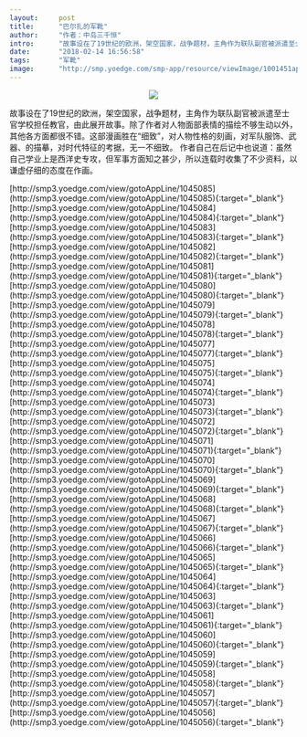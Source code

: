 ```yaml
---
layout:     post
title:      "巴尔扎的军靴"
author:     "作者：中岛三千恒"
intro:      "故事设在了19世纪的欧洲，架空国家，战争题材，主角作为联队副官被派遣至士官学校担任教官，由此展开故事。除了作者对人物面部表情的描绘不够生动以外，其他各方面都很不错。这部漫画胜在“细致”，对人物性格的刻画，对军队服饰、武器、的描摹，对时代特征的考据，无一不细致。 作者自己在后记中也说道：虽然自己学业上是西洋史专攻，但军事方面知之甚少，所以连载时收集了不少资料，以谦虚仔细的态度在作画。"
date:       "2018-02-14 16:56:58"
tags:       "军靴"
image:      "http://smp.yoedge.com/smp-app/resource/viewImage/1001451appline.png"
---
```

<div style="text-align: center">
<p><img src="http://smp.yoedge.com/smp-app/resource/viewImage/1001451appline.png"/></p>
</div>
<p class="post-meta">
<span>故事设在了19世纪的欧洲，架空国家，战争题材，主角作为联队副官被派遣至士官学校担任教官，由此展开故事。除了作者对人物面部表情的描绘不够生动以外，其他各方面都很不错。这部漫画胜在“细致”，对人物性格的刻画，对军队服饰、武器、的描摹，对时代特征的考据，无一不细致。 作者自己在后记中也说道：虽然自己学业上是西洋史专攻，但军事方面知之甚少，所以连载时收集了不少资料，以谦虚仔细的态度在作画。</span>
</p>
[http://smp3.yoedge.com/view/gotoAppLine/1045085](http://smp3.yoedge.com/view/gotoAppLine/1045085){:target="_blank"}
[http://smp3.yoedge.com/view/gotoAppLine/1045084](http://smp3.yoedge.com/view/gotoAppLine/1045084){:target="_blank"}
[http://smp3.yoedge.com/view/gotoAppLine/1045083](http://smp3.yoedge.com/view/gotoAppLine/1045083){:target="_blank"}
[http://smp3.yoedge.com/view/gotoAppLine/1045082](http://smp3.yoedge.com/view/gotoAppLine/1045082){:target="_blank"}
[http://smp3.yoedge.com/view/gotoAppLine/1045081](http://smp3.yoedge.com/view/gotoAppLine/1045081){:target="_blank"}
[http://smp3.yoedge.com/view/gotoAppLine/1045080](http://smp3.yoedge.com/view/gotoAppLine/1045080){:target="_blank"}
[http://smp3.yoedge.com/view/gotoAppLine/1045079](http://smp3.yoedge.com/view/gotoAppLine/1045079){:target="_blank"}
[http://smp3.yoedge.com/view/gotoAppLine/1045078](http://smp3.yoedge.com/view/gotoAppLine/1045078){:target="_blank"}
[http://smp3.yoedge.com/view/gotoAppLine/1045077](http://smp3.yoedge.com/view/gotoAppLine/1045077){:target="_blank"}
[http://smp3.yoedge.com/view/gotoAppLine/1045075](http://smp3.yoedge.com/view/gotoAppLine/1045075){:target="_blank"}
[http://smp3.yoedge.com/view/gotoAppLine/1045074](http://smp3.yoedge.com/view/gotoAppLine/1045074){:target="_blank"}
[http://smp3.yoedge.com/view/gotoAppLine/1045073](http://smp3.yoedge.com/view/gotoAppLine/1045073){:target="_blank"}
[http://smp3.yoedge.com/view/gotoAppLine/1045072](http://smp3.yoedge.com/view/gotoAppLine/1045072){:target="_blank"}
[http://smp3.yoedge.com/view/gotoAppLine/1045071](http://smp3.yoedge.com/view/gotoAppLine/1045071){:target="_blank"}
[http://smp3.yoedge.com/view/gotoAppLine/1045070](http://smp3.yoedge.com/view/gotoAppLine/1045070){:target="_blank"}
[http://smp3.yoedge.com/view/gotoAppLine/1045069](http://smp3.yoedge.com/view/gotoAppLine/1045069){:target="_blank"}
[http://smp3.yoedge.com/view/gotoAppLine/1045068](http://smp3.yoedge.com/view/gotoAppLine/1045068){:target="_blank"}
[http://smp3.yoedge.com/view/gotoAppLine/1045067](http://smp3.yoedge.com/view/gotoAppLine/1045067){:target="_blank"}
[http://smp3.yoedge.com/view/gotoAppLine/1045066](http://smp3.yoedge.com/view/gotoAppLine/1045066){:target="_blank"}
[http://smp3.yoedge.com/view/gotoAppLine/1045065](http://smp3.yoedge.com/view/gotoAppLine/1045065){:target="_blank"}
[http://smp3.yoedge.com/view/gotoAppLine/1045064](http://smp3.yoedge.com/view/gotoAppLine/1045064){:target="_blank"}
[http://smp3.yoedge.com/view/gotoAppLine/1045063](http://smp3.yoedge.com/view/gotoAppLine/1045063){:target="_blank"}
[http://smp3.yoedge.com/view/gotoAppLine/1045061](http://smp3.yoedge.com/view/gotoAppLine/1045061){:target="_blank"}
[http://smp3.yoedge.com/view/gotoAppLine/1045060](http://smp3.yoedge.com/view/gotoAppLine/1045060){:target="_blank"}
[http://smp3.yoedge.com/view/gotoAppLine/1045059](http://smp3.yoedge.com/view/gotoAppLine/1045059){:target="_blank"}
[http://smp3.yoedge.com/view/gotoAppLine/1045058](http://smp3.yoedge.com/view/gotoAppLine/1045058){:target="_blank"}
[http://smp3.yoedge.com/view/gotoAppLine/1045057](http://smp3.yoedge.com/view/gotoAppLine/1045057){:target="_blank"}
[http://smp3.yoedge.com/view/gotoAppLine/1045056](http://smp3.yoedge.com/view/gotoAppLine/1045056){:target="_blank"}


